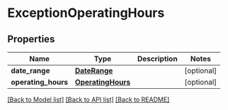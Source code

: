 # ExceptionOperatingHours

## Properties
Name | Type | Description | Notes
------------ | ------------- | ------------- | -------------
**date_range** | [**DateRange**](DateRange.md) |  | [optional] 
**operating_hours** | [**OperatingHours**](OperatingHours.md) |  | [optional] 

[[Back to Model list]](../README.md#documentation-for-models) [[Back to API list]](../README.md#documentation-for-api-endpoints) [[Back to README]](../README.md)

